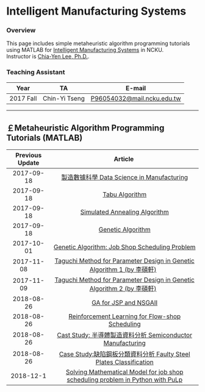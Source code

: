 # Intelligent Manufacturing Systems
### **Overview** ###
This page includes simple metaheuristic algorithm programming tutorials using MATLAB for [Intelligent Manufacturing Systems](http://class-qry.acad.ncku.edu.tw/syllabus/online_display.php?syear=0106&sem=1&co_no=P961400&class_code=) in NCKU.
<br>
Instructor is [Chia-Yen Lee, Ph.D.](http://polab.imis.ncku.edu.tw/Bio.html).
<br>

### **Teaching Assistant** ###
|   Year   |       TA       |           E-mail           |
|:-------: | :-------------:|:--------------------------:|
| 2017 Fall| Chin-Yi Tseng  | P96054032@mail.ncku.edu.tw |

------------------------

## **￡Metaheuristic Algorithm Programming Tutorials (MATLAB)**  ##
|  Previous Update  |          Article          |
|  :-------------:  | :--------------------------------------------------------------------------------------------------------: |
|  2017-09-18       | [製造數據科學 Data Science in Manufacturing](http://polab.im.ntu.edu.tw/Talk/Data_Science_in_Manufacturing.pdf)  
|  2017-09-18       | [Tabu Algorithm](https://github.com/PO-LAB/Intelligent-Manufacturing-Systems/blob/master/Tabu_Algorithm/Tabu_Algorithm.md)   | 
|  2017-09-18       | [Simulated Annealing Algorithm](https://github.com/PO-LAB/Intelligent-Manufacturing-Systems/blob/master/Simulated_Annealing_Algorithm/Simulated_Annealing_Algorithm.md)   |
|  2017-09-18       | [Genetic Algorithm](https://github.com/PO-LAB/Intelligent-Manufacturing-Systems/blob/master/Genetic_Algorithm/Genetic_Algorithm.md)   |
|  2017-10-01       | [Genetic Algorithm: Job Shop Scheduling Problem](https://github.com/PO-LAB/Intelligent-Manufacturing-Systems/blob/master/GA_Application_Job_Shop_Problem/JSP.md)   |
|  2017-11-08       | [Taguchi Method for Parameter Design in Genetic Algorithm 1 (by 李碩軒)](https://www.youtube.com/watch?v=s56X-qtxGNs)   |
|  2017-11-09       | [Taguchi Method for Parameter Design in Genetic Algorithm 2 (by 李碩軒)](https://www.youtube.com/watch?v=4mBQ7Z81lN0)   |
|  2018-08-26       | [GA for JSP and NSGAII](https://github.com/wurmen/Genetic-Algorithm-for-Job-Shop-Scheduling-and-NSGA-II)   | 
|  2018-08-26       | [Reinforcement Learning for Flow-shop Scheduling](https://github.com/wurmen/Flow-Shop-Scheduling-Based-On-Reinforcement-Learning-Algorithm)   |
|  2018-08-26       | [Cast Study: 半導體製造資料分析 Semiconductor Manufacturing](http://rpubs.com/jeff_datascience/Semiconductor_Manufacturing)   |
|  2018-08-26       | [Case Study:缺陷鋼板分類資料分析 Faulty Steel Plates Classification](http://rpubs.com/james_datacatcher/svm)   |
|2018-12-1|[Solving Mathematical Model for job shop scheduling problem in Python with PuLp](https://github.com/KevinLu43/JSP-by-using-Mathematical-Programming-in-Python)|
